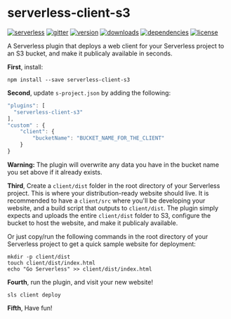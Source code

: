 serverless-client-s3
====================
[![serverless](http://public.serverless.com/badges/v3.svg)](http://www.serverless.com)
[![gitter](https://img.shields.io/gitter/room/serverless/serverless.svg)](https://gitter.im/serverless/serverless)
[![version](https://img.shields.io/npm/v/serverless-client-s3.svg)](https://www.npmjs.com/package/serverless-client-s3)
[![downloads](https://img.shields.io/npm/dm/serverless-client-s3.svg)](https://www.npmjs.com/package/serverless-client-s3)
[![dependencies](https://img.shields.io/david/serverless/serverless-client-s3.svg)](https://www.npmjs.com/package/serverless-client-s3)
[![license](https://img.shields.io/npm/l/serverless-client-s3.svg)](https://www.npmjs.com/package/serverless-client-s3)


A Serverless plugin that deploys a web client for your Serverless project to an S3 bucket, and make it publicaly available in seconds.

**First**, install:

```
npm install --save serverless-client-s3
```
**Second**, update `s-project.json` by adding the following:

```js
"plugins": [
  "serverless-client-s3"
],
"custom" : {
    "client": {
        "bucketName": "BUCKET_NAME_FOR_THE_CLIENT"
    }
}
```
**Warning:** The plugin will overwrite any data you have in the bucket name you set above if it already exists.

**Third**, Create a `client/dist` folder in the root directory of your Serverless project. This is where your distribution-ready website should live. It is recommended to have a `client/src` where you'll be developing your website, and a build script that outputs to `client/dist`. The plugin simply expects and uploads the entire `client/dist` folder to S3, configure the bucket to host the website, and make it publicaly available.

Or just copy/run the following commands in the root directory of your Serverless project to get a quick sample website for deployment:

```
mkdir -p client/dist
touch client/dist/index.html
echo "Go Serverless" >> client/dist/index.html
```

**Fourth**, run the plugin, and visit your new website!

```
sls client deploy
```

**Fifth**, Have fun!
